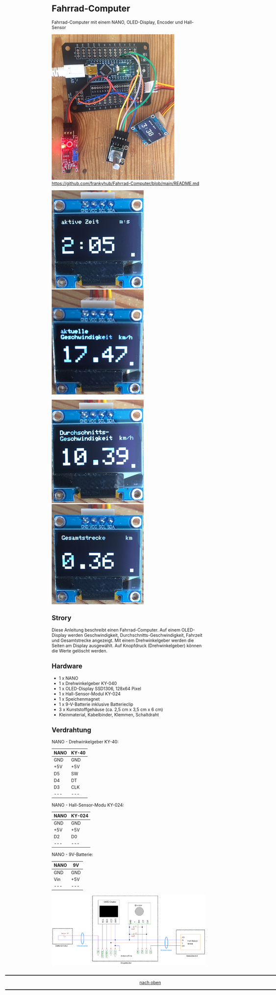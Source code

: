 <a name="oben"></a>

# Fahrrad-Computer
Fahrrad-Computer mit einem NANO, OLED-Display, Encoder und Hall-Sensor

![Bild](pic/aufbau.png)https://github.com/frankyhub/Fahrrad-Computer/blob/main/README.md

![Bild](pic/aktivezeit.png) ![Bild](pic/aktuellegeschw.png)

![Bild](pic/durchnschittgeschw.png) ![Bild](pic/gesamtstrecke.png)

## Strory

Diese Anleitung beschreibt einen Fahrrad-Computer. Auf einem OLED-Display werden Geschwindigkeit, Durchschnitts-Geschwindigkeit, Fahrzeit und Gesamtstrecke angezeigt. Mit einem Drehwinkelgeber werden die Seiten am Display ausgewählt. Auf Knopfdruck (Drehwinkelgeber) können die Werte gelöscht werden.

## Hardware

+ 1 x NANO
+ 1 x Drehwinkelgeber KY-040
+ 1 x OLED-Display SSD1306, 128x64 Pixel
+ 1 x Hall-Sensor-Modul KY-024
+ 1 x Speichenmagnet
+ 1 x 9-V-Batterie inklusive Batterieclip
+ 3 x Kunststoffgehäuse (ca. 2,5 cm x 3,5 cm x 6 cm)
+ Kleinmaterial, Kabelbinder, Klemmen, Schaltdraht

  
## Verdrahtung

NANO - Drehwinkelgeber KY-40:

| NANO  | KY-40 | 
| -------- | -------- | 
| GND  |  GND  |
| +5V  | +5V   |
| D5	  | SW  |
| D4  |  DT  |
| D3  | CLK   |
|  --- |  ---  |


NANO - Hall-Sensor-Modu KY-024:


| NANO  | KY-024 | 
| -------- | -------- | 
| GND  | GND   |
|  +5V		 |  +5V		  |
| D2  | D0   |
| ---  | ---   |

NANO - 9V-Batterie:

| NANO | 9V | 
| -------- | -------- | 
| GND	  |  GND	  |
|  Vin	 |  +5V  |
|  --- |  ---  |


![Bild](pic/Stromlaufplan.png)

<div style="position:absolute; left:2cm; ">   
<ol class="breadcrumb" style="border-top: 2px solid black;border-bottom:2px solid black; height: 45px; width: 900px;"> <p align="center"><a href="#oben">nach oben</a></p></ol>
</div>


